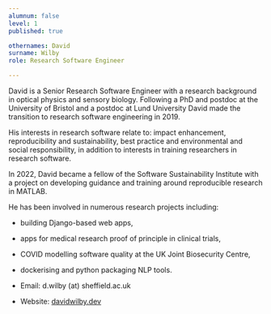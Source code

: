 ```yaml
---
alumnum: false
level: 1
published: true

othernames: David
surname: Wilby
role: Research Software Engineer

---
```


David is a Senior Research Software Engineer with a research background in optical physics and sensory biology. Following a PhD and postdoc at the University of Bristol and a postdoc at Lund University David made the transition to research software engineering in 2019.

His interests in research software relate to: impact enhancement, reproducibility and sustainability, best practice and environmental and social responsibility, in addition to interests in training researchers in research software.

In 2022, David became a fellow of the Software Sustainability Institute with a project on developing guidance and training around reproducible research in MATLAB.

He has been involved in numerous research projects including:
* building Django-based web apps,
* apps for medical research proof of principle in clinical trials,
* COVID modelling software quality at the UK Joint Biosecurity Centre,
* dockerising and python packaging NLP tools.

* Email: d.wilby (at) sheffield.ac.uk
* Website: [davidwilby.dev](https://davidwilby.dev)
